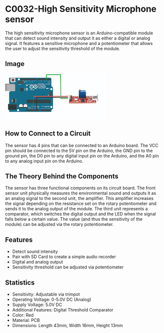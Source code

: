 # C0032-High Sensitivity Microphone sensor

The high sensitivity microphone sensor is an Arduino-compatible module that can detect sound intensity and output it as either a digital or analog signal. It features a sensitive microphone and a potentiometer that allows the user to adjust the sensitivity threshold of the module.

## Image

![IMG](IMG/IMG.jpeg)

## How to Connect to a Circuit

The sensor has 4 pins that can be connected to an Arduino board. The VCC pin should be connected to the 5V pin on the Arduino, the GND pin to the ground pin, the D0 pin to any digital input pin on the Arduino, and the A0 pin to any analog input pin on the Arduino.

## The Theory Behind the Components

The sensor has three functional components on its circuit board. The front sensor unit physically measures the environmental sound and outputs it as an analog signal to the second unit, the amplifier. This amplifier increases the signal depending on the resistance set on the rotary potentiometer and sends it to the analog output of the module. The third unit represents a comparator, which switches the digital output and the LED when the signal falls below a certain value. The value (and thus the sensitivity of the module) can be adjusted via the rotary potentiometer.

## Features

- Detect sound intensity
- Pair with SD Card to create a simple audio recorder
- Digital and analog output
- Sensitivity threshold can be adjusted via
 potentiometer

## Statistics

- Sensitivity: Adjustable via trimpot
- Operating Voltage: 0-5.0V DC (Analog)
- Supply Voltage: 5.0V DC
- Additional Features: Digital Threshold Comparator
- Color: Red
- Material: PCB
- Dimensions: Length 43mm, Width 16mm, Height 13mm
